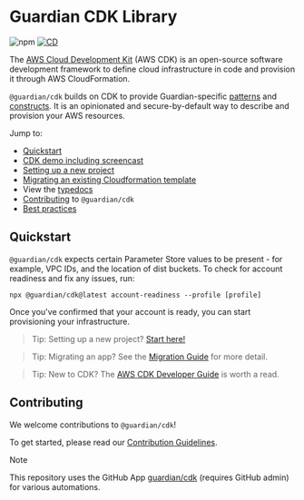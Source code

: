 # Guardian CDK Library

![npm][badge-npm] [![CD][badge-cd]][internal-cd-file]

[badge-cd]: https://github.com/guardian/cdk/actions/workflows/cd.yaml/badge.svg
[badge-npm]: https://img.shields.io/npm/v/@guardian/cdk?style=flat-square
[internal-cd-file]: https://github.com/guardian/cdk/actions/workflows/cd.yaml

The [AWS Cloud Development Kit](https://github.com/aws/aws-cdk) (AWS CDK) is an open-source software
development framework to define cloud infrastructure in code and provision it
through AWS CloudFormation.

`@guardian/cdk` builds on CDK to provide Guardian-specific [patterns](./src/patterns) and
[constructs](./src/constructs). It is an opinionated and secure-by-default way to describe and
provision your AWS resources.

Jump to:

- [Quickstart](#quickstart)
- [CDK demo including screencast](https://github.com/guardian/cdk-demo)
- [Setting up a new project](./docs/setting-up-a-gucdk-project.md)
- [Migrating an existing Cloudformation template](./docs/migration-guide.md)
- View the [typedocs](https://guardian.github.io/cdk/)
- [Contributing](#contributing) to `@guardian/cdk`
- [Best practices](./docs/best-practices.md)

## Quickstart

`@guardian/cdk` expects certain Parameter Store values to be present - for
example, VPC IDs, and the location of dist buckets. To check for account
readiness and fix any issues, run:

    npx @guardian/cdk@latest account-readiness --profile [profile]

Once you've confirmed that your account is ready, you can start provisioning your infrastructure.

> Tip: Setting up a new project? [Start here!](./docs/setting-up-a-gucdk-project.md)

> Tip: Migrating an app? See the [Migration Guide](./docs/migration-guide.md) for more detail.

> Tip: New to CDK? The [AWS CDK Developer Guide](https://docs.aws.amazon.com/cdk/v2/guide/home.html) is worth a read.

## Contributing

We welcome contributions to `@guardian/cdk`!

To get started, please read our [Contribution Guidelines](./docs/contributing.md).

> [!NOTE]
> This repository uses the GitHub App [guardian/cdk](https://github.com/organizations/guardian/settings/apps/guardian-cdk) (requires GitHub admin) for various automations.
